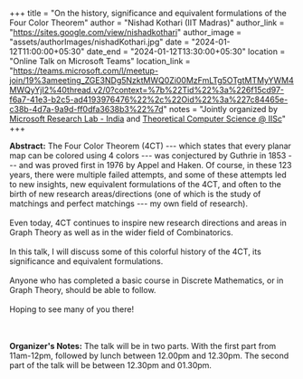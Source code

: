 +++
title = "On the history, significance and equivalent formulations of the Four Color Theorem"
author = "Nishad Kothari (IIT Madras)"
author_link = "https://sites.google.com/view/nishadkothari"
author_image = "assets/authorImages/nishadKothari.jpg"
date = "2024-01-12T11:00:00+05:30"
date_end = "2024-01-12T13:30:00+05:30"
location = "Online Talk on Microsoft Teams"
location_link = "https://teams.microsoft.com/l/meetup-join/19%3ameeting_ZGE3NDg5NzktMWQ0Zi00MzFmLTg5OTgtMTMyYWM4MWQyYjI2%40thread.v2/0?context=%7b%22Tid%22%3a%226f15cd97-f6a7-41e3-b2c5-ad4193976476%22%2c%22Oid%22%3a%227c84465e-c38b-4d7a-9a9d-ff0dfa3638b3%22%7d"
notes = "Jointly organized by <a href = "https://www.microsoft.com/en-us/research/lab/microsoft-research-india/" target= "_blank">Microsoft Research Lab - India</a> and <a href='https://www.csa.iisc.ac.in/theoretical-computer-science/' target= "_blank">Theoretical Computer Science @ IISc</a>"
+++

<b>Abstract:</b>
The Four Color Theorem (4CT) --- which states that every planar map can be colored using 4 colors --- was conjectured 
by Guthrie in 1853 --- and was proved first in 1976 by Appel and Haken. Of course, in these 123 years, there were 
multiple failed attempts, and some of these attempts led to new insights, new equivalent formulations of the 4CT, 
and often to the birth of new research areas/directions (one of which is the study of matchings and perfect 
matchings --- my own field of research).
<br><br>
Even today, 4CT continues to inspire new research directions and areas in Graph Theory as well as in the wider 
field of Combinatorics.
<br><br>
In this talk, I will discuss some of this colorful history of the 4CT, its significance and equivalent formulations.
<br><br>
Anyone who has completed a basic course in Discrete Mathematics, or in Graph Theory, should be able to follow.
<br><br>
Hoping to see many of you there!

<br><br>
<b>Organizer's Notes:</b> The talk will be in two parts. With the first part
from 11am-12pm, followed by lunch between 12.00pm and 12.30pm. 
The second part of the talk will be between 12.30pm and 01.30pm.

